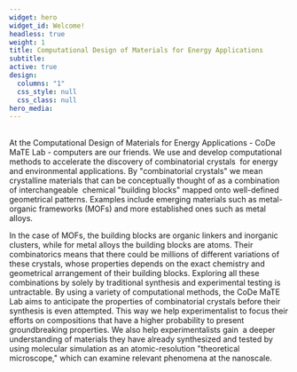 ```yaml
---
widget: hero
widget_id: Welcome!
headless: true
weight: 1
title: Computational Design of Materials for Energy Applications
subtitle: 
active: true
design:
  columns: "1"
  css_style: null
  css_class: null
hero_media:
---
```

<br>
At the Computational Design of Materials for Energy Applications - CoDe MaTE Lab - computers are our friends. We use and develop computational methods to accelerate the discovery of combinatorial crystals  for energy and environmental applications. By "combinatorial crystals" we mean crystalline materials that can be conceptually thought of as a combination of interchangeable  chemical "building blocks" mapped onto well-defined geometrical patterns. Examples include emerging materials such as metal-organic frameworks (MOFs) and more established ones such as metal alloys. 

In the case of MOFs, the building blocks are organic linkers and inorganic clusters, while for metal alloys the building blocks are atoms. Their combinatorics means that there could be millions of different variations of these crystals, whose properties depends on the exact chemistry and geometrical arrangement of their building blocks. Exploring all these combinations by solely by traditional synthesis and experimental testing is untractable. By using a variety of computational methods, the CoDe MaTE Lab aims to anticipate the properties of combinatorial crystals before their synthesis is even attempted. This way we help experimentalist to focus their efforts on compositions that have a higher probability to present groundbreaking properties. We also help experimentalists gain  a deeper understanding of materials they have already synthesized and tested by using molecular simulation as an atomic-resolution "theoretical microscope," which can examine relevant phenomena at the nanoscale.

